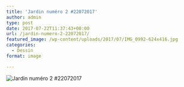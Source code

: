 ```yaml
---
title: 'Jardin numéro 2 #22072017'
author: admin
type: post
date: 2017-07-22T11:37:43+00:00
url: /jardin-numero-2-22072017/
featured_image: /wp-content/uploads/2017/07/IMG_0992-624x416.jpg
categories:
  - Dessin
format: image

---
```

![Jardin numéro 2 #22072017](./IMG_0992.jpg)